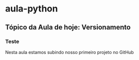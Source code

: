 # aula-python

## Tópico da Aula de hoje: Versionamento

### Teste

Nesta aula estamos subindo nosso primeiro projeto no GitHub